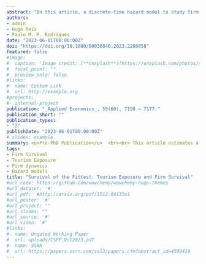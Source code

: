 ```yaml
---
abstract: "In this article, a discrete-time hazard model to study firm survival in the Portuguese Tourism sector is estimated. This sector has experienced a remarkable performance over the last decades. Results show that when compared to other sectors, tourism firms are more likely to exit: (i) if they are young (less than 10 years of existence); and (ii) if they belong to the group of worse performers (i.e. belong to the lower tail of the firm distribution). Within tourism related sectors, firms with highest tourism exposure, such as travel agencies and hotels are always among the best performers in terms of survival. Moreover, despite of Tourism being one of the most volatile sectors in periods of high uncertainty, results show a higher survival resilience among established tourism associated firms."
authors:
- admin
- Hugo Reis
- Paulo M. M. Rodrigues
date: "2023-06-01T00:00:00Z"
doi: "https://doi.org/10.1080/00036846.2023.2208858"
featured: false
#image:
#  caption: 'Image credit: [**Unsplash**](https://unsplash.com/photos/s9CC2SKySJM)'
#  focal_point: ""
#  preview_only: false
#links:
#- name: Custom Link
#  url: http://example.org
#projects:
#- internal-project
publication: "_Applied Economics_, 55(60), 7150 – 7177."
publication_short: ""
publication_types:
- "2"
publishDate: "2023-06-01T00:00:00Z"
# slides: example
summary: <u>Pre-PhD Publication</u>  <br><br> This article estimates a discrete-time proportional hazards model to study firm survival in thte Portuguese Tourism sector. While tourism is among the most volatile sectors in times of uncertainty, tourism-associated firms are remarkably resilient.
tags:
- Firm Survival
- Tourism Exposure 
- Firm dynamics 
- Hazard models
title: "Survival of the Fittest: Tourism Exposure and Firm Survival"
#url_code: https://github.com/wowchemy/wowchemy-hugo-themes
#url_dataset: '#'
#url_pdf:  #http://arxiv.org/pdf/1512.04133v1
#url_poster: '#'
#url_project: ""
#url_slides: ""
#url_source: '#'
#url_video: '#'
#links:
#- name: Ungated Working Paper
#  url: uploads/CSPP_Oct2023.pdf
#- name: SSRN
#  url: https://papers.ssrn.com/sol3/papers.cfm?abstract_id=4599419
---
```

